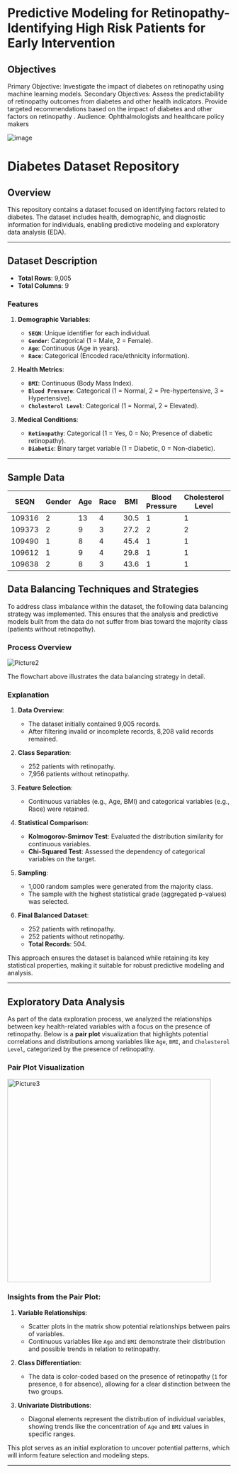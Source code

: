 # Predictive Modeling for Retinopathy-Identifying High Risk Patients for Early Intervention

## Objectives 
Primary Objective: Investigate the impact of diabetes on retinopathy  using machine learning models.
Secondary Objectives:
Assess the predictability of retinopathy  outcomes from diabetes and other health indicators.
Provide targeted recommendations based on the impact of diabetes and other factors on retinopathy .
Audience: Ophthalmologists and healthcare policy makers


![image](https://github.com/user-attachments/assets/c3a5330d-7815-4136-867f-51021231f458)

# Diabetes Dataset Repository

## Overview
This repository contains a dataset focused on identifying factors related to diabetes. The dataset includes health, demographic, and diagnostic information for individuals, enabling predictive modeling and exploratory data analysis (EDA).

---

## Dataset Description

- **Total Rows**: 9,005 
- **Total Columns**: 9

### Features

1. **Demographic Variables**:
   - **`SEQN`**: Unique identifier for each individual.
   - **`Gender`**: Categorical (1 = Male, 2 = Female).
   - **`Age`**: Continuous (Age in years).
   - **`Race`**: Categorical (Encoded race/ethnicity information).

2. **Health Metrics**:
   - **`BMI`**: Continuous (Body Mass Index).
   - **`Blood Pressure`**: Categorical (1 = Normal, 2 = Pre-hypertensive, 3 = Hypertensive).
   - **`Cholesterol Level`**: Categorical (1 = Normal, 2 = Elevated).

3. **Medical Conditions**:
   - **`Retinopathy`**: Categorical (1 = Yes, 0 = No; Presence of diabetic retinopathy).
   - **`Diabetic`**: Binary target variable (1 = Diabetic, 0 = Non-diabetic).

---


## Sample Data

| SEQN   | Gender | Age | Race | BMI  | Blood Pressure | Cholesterol Level | Retinopathy | Diabetic |
|--------|--------|-----|------|------|----------------|-------------------|-------------|----------|
| 109316 | 2      | 13  | 4    | 30.5 | 1              | 1                 | 1           | 1        |
| 109373 | 2      | 9   | 3    | 27.2 | 2              | 2                 | 1           | 1        |
| 109490 | 1      | 8   | 4    | 45.4 | 1              | 1                 | 1           | 1        |
| 109612 | 1      | 9   | 4    | 29.8 | 1              | 1                 | 1           | 1        |
| 109638 | 2      | 8   | 3    | 43.6 | 1              | 1                 | 1           | 1        |

## Data Balancing Techniques and Strategies

To address class imbalance within the dataset, the following data balancing strategy was implemented. This ensures that the analysis and predictive models built from the data do not suffer from bias toward the majority class (patients without retinopathy).

### Process Overview
![Picture2](https://github.com/user-attachments/assets/04470a62-2d94-445b-bfdf-8912128353ad)


The flowchart above illustrates the data balancing strategy in detail.

### Explanation

1. **Data Overview**:
   - The dataset initially contained 9,005 records.
   - After filtering invalid or incomplete records, 8,208 valid records remained.

2. **Class Separation**:
   - 252 patients with retinopathy.
   - 7,956 patients without retinopathy.

3. **Feature Selection**:
   - Continuous variables (e.g., Age, BMI) and categorical variables (e.g., Race) were retained.

4. **Statistical Comparison**:
   - **Kolmogorov-Smirnov Test**: Evaluated the distribution similarity for continuous variables.
   - **Chi-Squared Test**: Assessed the dependency of categorical variables on the target.

5. **Sampling**:
   - 1,000 random samples were generated from the majority class.
   - The sample with the highest statistical grade (aggregated p-values) was selected.

6. **Final Balanced Dataset**:
   - 252 patients with retinopathy.
   - 252 patients without retinopathy.
   - **Total Records**: 504.

This approach ensures the dataset is balanced while retaining its key statistical properties, making it suitable for robust predictive modeling and analysis.

---
## Exploratory Data Analysis

As part of the data exploration process, we analyzed the relationships between key health-related variables with a focus on the presence of retinopathy. Below is a **pair plot** visualization that highlights potential correlations and distributions among variables like `Age`, `BMI`, and `Cholesterol Level`, categorized by the presence of retinopathy.

### Pair Plot Visualization
<img width="459" alt="Picture3" src="https://github.com/user-attachments/assets/406e4065-e199-4ed7-ad57-8261923ffac7" />

### Insights from the Pair Plot:
1. **Variable Relationships**:
   - Scatter plots in the matrix show potential relationships between pairs of variables.
   - Continuous variables like `Age` and `BMI` demonstrate their distribution and possible trends in relation to retinopathy.

2. **Class Differentiation**:
   - The data is color-coded based on the presence of retinopathy (`1` for presence, `0` for absence), allowing for a clear distinction between the two groups.

3. **Univariate Distributions**:
   - Diagonal elements represent the distribution of individual variables, showing trends like the concentration of `Age` and `BMI` values in specific ranges.

This plot serves as an initial exploration to uncover potential patterns, which will inform feature selection and modeling steps.

---


